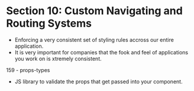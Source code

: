 # Section 10: Custom Navigating and Routing Systems

- Enforcing a very consistent set of styling rules accross our entire application.
- It is very important for companies that the fook and feel of applications you work on is xtremely consistent.

159 - props-types
- JS library to validate the props that get passed into your component.
